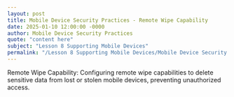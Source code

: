 ```yaml
---
layout: post
title: Mobile Device Security Practices - Remote Wipe Capability
date: 2025-01-10 12:00:00 -0000
author: Mobile Device Security Practices
quote: "content here"
subject: "Lesson 8 Supporting Mobile Devices"
permalink: "/Lesson 8 Supporting Mobile Devices/Mobile Device Security Practices/Mobile Device Security Practices - Remote Wipe Capability"
---
```


Remote Wipe Capability: Configuring remote wipe capabilities to delete sensitive data from lost or stolen mobile devices, preventing unauthorized access.
